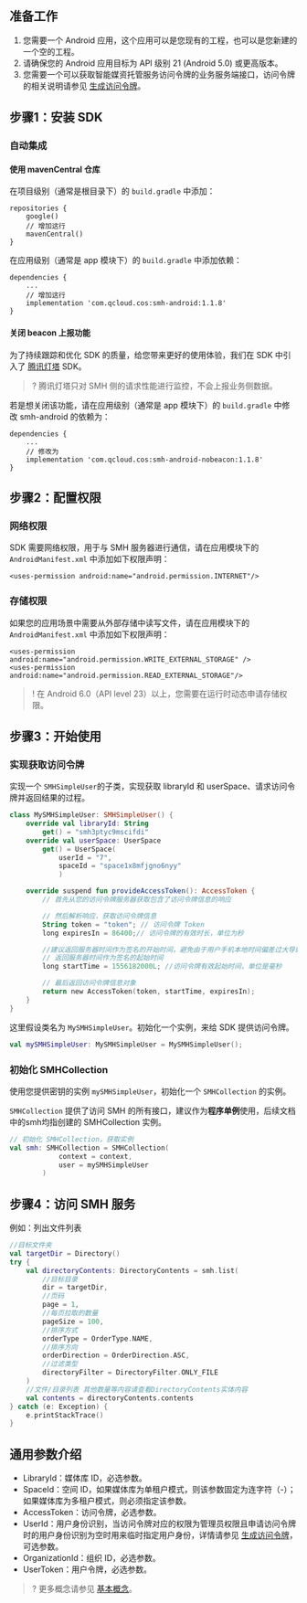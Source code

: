 ## 准备工作

1. 您需要一个 Android 应用，这个应用可以是您现有的工程，也可以是您新建的一个空的工程。
2. 请确保您的 Android 应用目标为 API 级别 21 (Android 5.0) 或更高版本。
3. 您需要一个可以获取智能媒资托管服务访问令牌的业务服务端接口，访问令牌的相关说明请参见 [生成访问令牌](https://cloud.tencent.com/document/product/1339/71159)。

## 步骤1：安装 SDK

### 自动集成

#### 使用 mavenCentral 仓库

在项目级别（通常是根目录下）的 `build.gradle` 中添加：
```
repositories {
    google()
    // 增加这行
    mavenCentral()
}
```
在应用级别（通常是 app 模块下）的 `build.gradle` 中添加依赖：
```
dependencies {
	...
    // 增加这行
    implementation 'com.qcloud.cos:smh-android:1.1.8'
}
```

#### 关闭 beacon 上报功能

为了持续跟踪和优化 SDK 的质量，给您带来更好的使用体验，我们在 SDK 中引入了 [腾讯灯塔](https://beacon.tencent.com/) SDK。
>? 腾讯灯塔只对 SMH 侧的请求性能进行监控，不会上报业务侧数据。
>

若是想关闭该功能，请在应用级别（通常是 app 模块下）的 `build.gradle` 中修改 smh-android 的依赖为：

```
dependencies {
	...
    // 修改为
    implementation 'com.qcloud.cos:smh-android-nobeacon:1.1.8'
}
```

## 步骤2：配置权限

### 网络权限

SDK 需要网络权限，用于与 SMH 服务器进行通信，请在应用模块下的 `AndroidManifest.xml` 中添加如下权限声明：

```
<uses-permission android:name="android.permission.INTERNET"/>
```

### 存储权限

如果您的应用场景中需要从外部存储中读写文件，请在应用模块下的 `AndroidManifest.xml` 中添加如下权限声明：

```
<uses-permission android:name="android.permission.WRITE_EXTERNAL_STORAGE" />
<uses-permission android:name="android.permission.READ_EXTERNAL_STORAGE"/>
```

>! 在 Android 6.0（API level 23）以上，您需要在运行时动态申请存储权限。
>

## 步骤3：开始使用

### 实现获取访问令牌

实现一个 `SMHSimpleUser`的子类，实现获取 libraryId 和 userSpace、请求访问令牌并返回结果的过程。

```kotlin
class MySMHSimpleUser: SMHSimpleUser() {
    override val libraryId: String
        get() = "smh3ptyc9mscifdi"
    override val userSpace: UserSpace
        get() = UserSpace(
            userId = "7",
            spaceId = "space1x8mfjgno6nyy"
            )

    override suspend fun provideAccessToken(): AccessToken {
        // 首先从您的访问令牌服务器获取包含了访问令牌信息的响应

        // 然后解析响应，获取访问令牌信息
        String token = "token"; // 访问令牌 Token
        long expiresIn = 86400;// 访问令牌的有效时长，单位为秒

        //建议返回服务器时间作为签名的开始时间，避免由于用户手机本地时间偏差过大导致请求过期
        // 返回服务器时间作为签名的起始时间
        long startTime = 1556182000L; //访问令牌有效起始时间，单位是毫秒

        // 最后返回访问令牌信息对象
        return new AccessToken(token, startTime, expiresIn);
    }
}
```

这里假设类名为 `MySMHSimpleUser`。初始化一个实例，来给 SDK 提供访问令牌。

```kotlin
val mySMHSimpleUser: MySMHSimpleUser = MySMHSimpleUser();
```

### 初始化 SMHCollection

使用您提供密钥的实例 `mySMHSimpleUser`，初始化一个 `SMHCollection` 的实例。

`SMHCollection` 提供了访问 SMH 的所有接口，建议作为**程序单例**使用，后续文档中的smh均指创建的 SMHCollection 实例。

```kotlin
// 初始化 SMHCollection，获取实例
val smh: SMHCollection = SMHCollection(
            context = context,
            user = mySMHSimpleUser
        )
```

## 步骤4：访问 SMH 服务

例如：列出文件列表
```kotlin
//目标文件夹
val targetDir = Directory()
try {
    val directoryContents: DirectoryContents = smh.list(
        //目标目录
        dir = targetDir,
        //页码
        page = 1,
        //每页拉取的数量
        pageSize = 100,
        //排序方式
        orderType = OrderType.NAME,
        //排序方向
        orderDirection = OrderDirection.ASC,
        //过滤类型
        directoryFilter = DirectoryFilter.ONLY_FILE
    )
    //文件/目录列表 其他数量等内容请查看DirectoryContents实体内容
    val contents = directoryContents.contents
} catch (e: Exception) {
    e.printStackTrace()
}
```

## 通用参数介绍

- LibraryId：媒体库 ID，必选参数。
- SpaceId：空间 ID，如果媒体库为单租户模式，则该参数固定为连字符（-）；如果媒体库为多租户模式，则必须指定该参数。
- AccessToken：访问令牌，必选参数。
- UserId：用户身份识别，当访问令牌对应的权限为管理员权限且申请访问令牌时的用户身份识别为空时用来临时指定用户身份，详情请参见 [生成访问令牌](https://cloud.tencent.com/document/product/1339/71159)，可选参数。
- OrganizationId：组织 ID，必选参数。
- UserToken：用户令牌，必选参数。

>? 更多概念请参见 [基本概念](https://cloud.tencent.com/document/product/1339/49939)。
>
